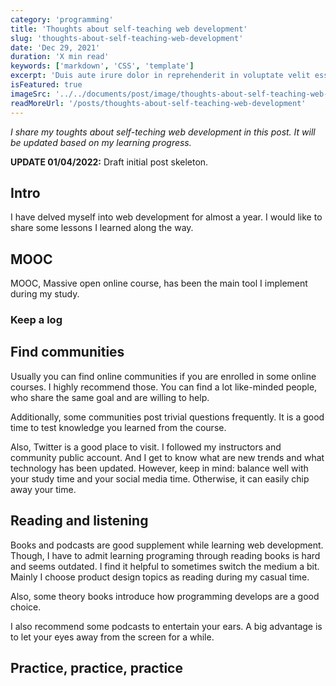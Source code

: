 ```yaml
---
category: 'programming'
title: 'Thoughts about self-teaching web development'
slug: 'thoughts-about-self-teaching-web-development'
date: 'Dec 29, 2021'
duration: 'X min read'
keywords: ['markdown', 'CSS', 'template']
excerpt: 'Duis aute irure dolor in reprehenderit in voluptate velit esse cillum dolore eu fugiat nulla pariatur.'
isFeatured: true
imageSrc: '../../documents/post/image/thoughts-about-self-teaching-web-development/cover.webp'
readMoreUrl: '/posts/thoughts-about-self-teaching-web-development'
---
```


_I share my toughts about self-teching web development in this post. It will be updated based on my learning progress._

**UPDATE 01/04/2022:** Draft initial post skeleton.

## Intro

I have delved myself into web development for almost a year. I would like to share some lessons I learned along the way.

## MOOC

MOOC, Massive open online course, has been the main tool I implement during my study.

### Keep a log

## Find communities

Usually you can find online communities if you are enrolled in some online courses. I highly recommend those. You can find a lot like-minded people, who share the same goal and are willing to help.

Additionally, some communities post trivial questions frequently. It is a good time to test knowledge you learned from the course.

Also, Twitter is a good place to visit. I followed my instructors and community public account. And I get to know what are new trends and what technology has been updated. However, keep in mind: balance well with your study time and your social media time. Otherwise, it can easily chip away your time.

## Reading and listening

Books and podcasts are good supplement while learning web development. Though, I have to admit learning programing through reading books is hard and seems outdated. I find it helpful to sometimes switch the medium a bit. Mainly I choose product design topics as reading during my casual time.

Also, some theory books introduce how programming develops are a good choice.

I also recommend some podcasts to entertain your ears. A big advantage is to let your eyes away from the screen for a while.

## Practice, practice, practice
